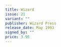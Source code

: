 ```yaml
---
title: Wizard
issue: 21
variant: ""
publisher: Wizard Press
release_date: May 1993
signed_by: ""
price: 3.95
---
```

